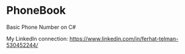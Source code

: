 # PhoneBook
Basic Phone Number on C#

My LinkedIn connection: https://www.linkedin.com/in/ferhat-telman-530452244/

